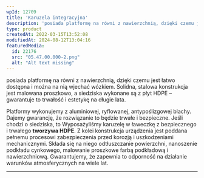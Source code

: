 ```yaml
---
wpId: 12709
title: 'Karuzela integracyjna'
description: 'posiada platformę na równi z nawierzchnią, dzięki czemu jest łatwo dostępna i można na nią wjechać wózkiem. Solidna, stalowa konstrukcja jest malowana proszkowo, a siedziska wykonane są z płyt HDPE – gwarantuje to trwałość i estetykę na długie lata. Platformy wykonujemy z aluminiowej, ryflowanej, antypoślizgowej blachy. Dajemy gwarancję, że rozwiązanie to będzie trwałe i bezpieczne. ...'
type: product
createdAt: 2022-03-15T13:52:08
modifiedAt: 2024-08-12T13:04:16
featuredMedia:
  id: 22176
  src: "05.47.00.000-2.png"
  alt: "Alt text missing"
---
```



posiada platformę na równi z nawierzchnią, dzięki czemu jest łatwo dostępna i można na nią wjechać wózkiem. Solidna, stalowa konstrukcja jest malowana proszkowo, a siedziska wykonane są z płyt HDPE – gwarantuje to trwałość i estetykę na długie lata.

Platformy wykonujemy z aluminiowej, ryflowanej, antypoślizgowej blachy. Dajemy gwarancję, że rozwiązanie to będzie trwałe i bezpieczne. Jeśli chodzi o siedziska, to Wyposażyliśmy karuzelę w ławeczkę z bezpiecznego i trwałego **tworzywa HDPE**. Z kolei konstrukcja urządzenia jest poddana pełnemu procesowi zabezpieczenia przed korozją i uszkodzeniami mechanicznymi. Składa się na niego odtłuszczanie powierzchni, nanoszenie podkładu cynkowego, malowanie proszkowe farbą podkładową i nawierzchniową. Gwarantujemy, że zapewnia to odporność na działanie warunków atmosferycznych na wiele lat.

* * *